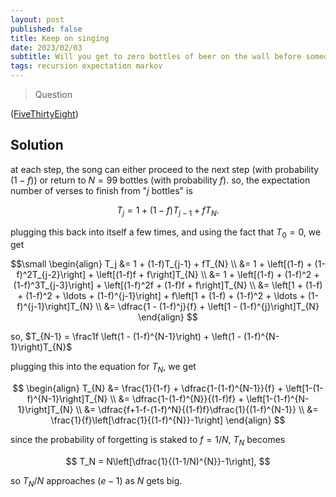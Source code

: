 ```yaml
---
layout: post
published: false
title: Keep on singing
date: 2023/02/03
subtitle: Will you get to zero bottles of beer on the wall before someone loses their cool?
tags: recursion expectation markov
---
```


>Question

<!--more-->

([FiveThirtyEight](URL))

## Solution

at each step, the song can either proceed to the next step (with probability $(1-f)$) or return to $N = 99$ bottles (with probability $f$). so, the expectation number of verses to finish from "$j$ bottles" is

$$ T_j = 1 + (1-f)T_{j-1} + fT_{N}. $$

plugging this back into itself a few times, and using the fact that $T_0 = 0$, we get

$$\small
  \begin{align}
      T_j &= 1 + (1-f)T_{j-1} + fT_{N} \\
          &= 1 + \left[(1-f) + (1-f)^2T_{j-2}\right] + \left[(1-f)f + f\right]T_{N} \\
          &= 1 + \left[(1-f) + (1-f)^2 + (1-f)^3T_{j-3}\right] + \left[(1-f)^2f + (1-f)f + f\right]T_{N} \\
          &= \left[1 + (1-f) + (1-f)^2 + \ldots + (1-f)^{j-1}\right] + f\left[1 + (1-f) + (1-f)^2 + \ldots + (1-f)^{j-1}\right]T_{N} \\
          &= \dfrac{1 - (1-f)^j}{f} + \left[1 - (1-f)^{j}\right]T_{N}
  \end{align}
$$

so, $T_{N-1} = \frac1f \left(1 - (1-f)^{N-1}\right) + \left(1 - (1-f)^{N-1}\right)T_{N}$

plugging this into the equation for $T_{N},$ we get

$$
  \begin{align}
    T_{N} &= \frac{1}{1-f} + \dfrac{1-(1-f)^{N-1}}{f} + \left[1-(1-f)^{N-1}\right]T_{N} \\
    &= \dfrac{1-(1-f)^{N}}{(1-f)f} + \left[1-(1-f)^{N-1}\right]T_{N} \\
    &= \dfrac{f+1-f-(1-f)^N}{(1-f)f}\dfrac{1}{(1-f)^{N-1}} \\
    &= \frac{1}{f}\left[\dfrac{1}{(1-f)^{N}}-1\right]
  \end{align}
$$

since the probability of forgetting is staked to $f=1/N,$ $T_N$ becomes

$$ T_N = N\left[\dfrac{1}{(1-1/N)^{N}}-1\right], $$

so $T_N/N$ approaches $(e-1)$ as $N$ gets big.


<br>
